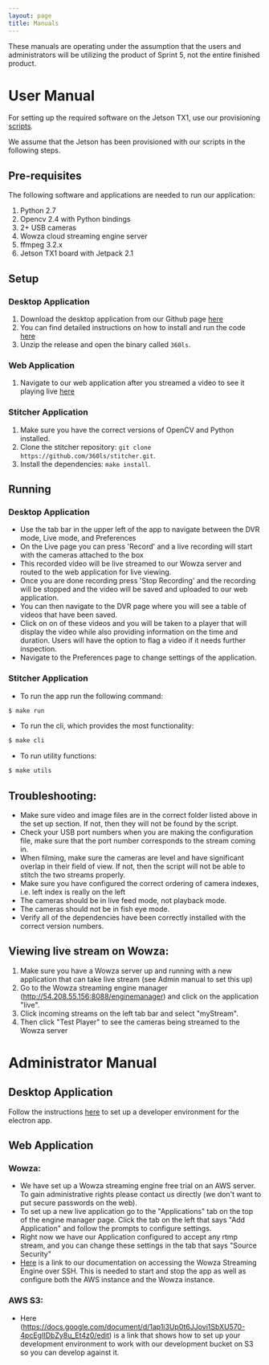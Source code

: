 ```yaml
---
layout: page
title: Manuals
---
```


These manuals are operating under the assumption that the users and administrators will be utilizing the product of Sprint 5, not the entire finished product.

# User Manual

For setting up the required software on the Jetson TX1, use our provisioning [scripts](https://github.com/360ls/provision.git).

We assume that the Jetson has been provisioned with our scripts in the following steps.

## Pre-requisites

The following software and applications are needed to run our application:

1. Python 2.7
2. Opencv 2.4 with Python bindings
3. 2+ USB cameras
4. Wowza cloud streaming engine server
5. ffmpeg 3.2.x
6. Jetson TX1 board with Jetpack 2.1


## Setup

### Desktop Application

1. Download the desktop application from our Github page [here](https://github.com/360ls/desktop/releases)
2. You can find detailed instructions on how to install and run the code [here](https://360ls.github.io/360ls/sprint/sprint5/code)
3. Unzip the release and open the binary called `360ls`.

### Web Application

1. Navigate to our web application after you streamed a video to see it playing live [here](https://vcms.herokuapp.com/player)


### Stitcher Application

1. Make sure you have the correct versions of OpenCV and Python installed.
2. Clone the stitcher repository: `git clone https://github.com/360ls/stitcher.git`.
3. Install the dependencies: `make install`.

## Running

### Desktop Application
- Use the tab bar in the upper left of the app to navigate between the DVR mode, Live mode, and Preferences
- On the Live page you can press 'Record' and a live recording will start with the cameras attached to the box
- This recorded video will be live streamed to our Wowza server and routed to the web application for live viewing.
- Once you are done recording press 'Stop Recording' and the recording will be stopped and the video will be saved and uploaded to our web application.
- You can then navigate to the DVR page where you will see a table of videos that have been saved.
- Click on on of these videos and you will be taken to a player that will display the video while also providing information on the time and duration. Users will have the option to flag a video if it needs further inspection.
- Navigate to the Preferences page to change settings of the application.

### Stitcher Application

- To run the app run the following command:
```sh
$ make run
```

- To run the cli, which provides the most functionality:
```sh
$ make cli
```

- To run utility functions:
```sh
$ make utils
```

## Troubleshooting:

- Make sure video and image files are in the correct folder listed above in the set up section. If not, then they will not be found by the script.
- Check your USB port numbers when you are making the configuration file, make sure that the port number corresponds to the stream coming in.
- When filming, make sure the cameras are level and have significant overlap in their field of view. If not, then the script will not be able to stitch the two streams properly.
- Make sure you have configured the correct ordering of camera indexes, i.e. left index is really on the left
- The cameras should be in live feed mode, not playback mode.
- The cameras should not be in fish eye mode.
- Verify all of the dependencies have been correctly installed with the correct version numbers.


## Viewing live stream on Wowza:

1. Make sure you have a Wowza server up and running with a new application that can take live stream (see Admin manual to set this up)
2. Go to the Wowza streaming engine manager (http://54.208.55.156:8088/enginemanager) and click on the application "live".
3. Click incoming streams on the left tab bar and select "myStream".
4. Then click "Test Player" to see the cameras being streamed to the Wowza server


# Administrator Manual

## Desktop Application

Follow the instructions [here](https://github.com/360ls/desktop/blob/master/README.md) to set up a developer environment for the electron app.

## Web Application

### Wowza:

- We have set up a Wowza streaming engine free trial on an AWS server. To gain administrative rights please contact us directly (we don't want to put secure passwords on the web).
- To set up a new live application go to the "Applications" tab on the top of the engine manager page. Click the tab on the left that says "Add Application" and follow the prompts to configure settings.
- Right now we have our Application configured to accept any rtmp stream, and you can change these settings in the tab that says "Source Security"
- [Here](https://docs.google.com/document/d/1P3ktqEnJgV6XPH9jGXVkZrj0uZQlp852OA8L4wnukl0/edit) is a link to our documentation on accessing the Wowza Streaming Engine over SSH. This is needed to start and stop the app as well as configure both the AWS instance and the Wowza instance.

### AWS S3:

- Here (https://docs.google.com/document/d/1ap1i3Up0t6JJovi1SbXU570-4pcEgIIDbZy8u_Et4z0/edit) is a link that shows how to set up your development environment to work with our development bucket on S3 so you can develop against it.
